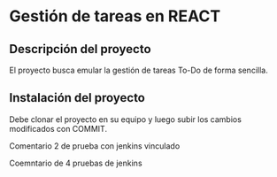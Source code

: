 # Gestión de tareas en REACT

## Descripción del proyecto
El proyecto busca emular la gestión de tareas To-Do de forma sencilla.

## Instalación del proyecto
Debe clonar el proyecto en su equipo y luego subir los cambios modificados con COMMIT.

Comentario 2 de prueba con jenkins vinculado 

Coemntario de 4 pruebas de jenkins

